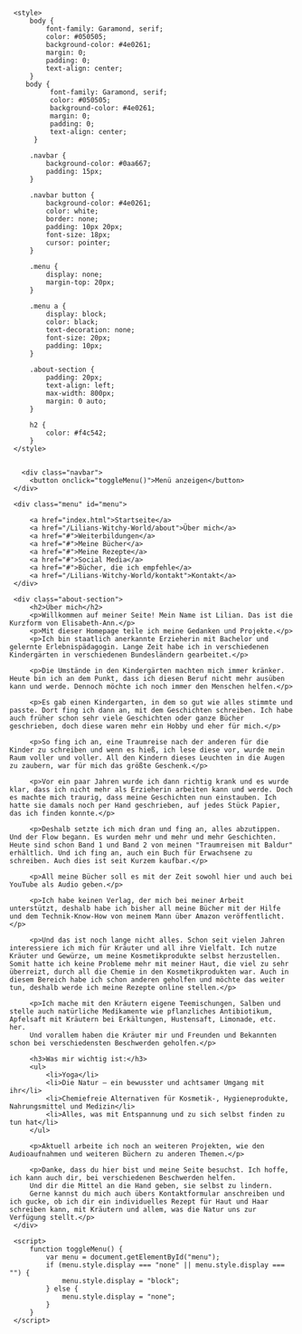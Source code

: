 
 <html lang="de">
 <head>
     <link rel="icon" type="image/x-icon" href="favicon.ico">
     <meta charset="UTF-8">
     <meta name="viewport" content="width=device-width, initial-scale=1.0">
    
     <style>
         body {
             font-family: Garamond, serif;
             color: #050505;
             background-color: #4e0261;
             margin: 0;
             padding: 0;
             text-align: center;
         }
        body {
              font-family: Garamond, serif;
              color: #050505;
              background-color: #4e0261;
              margin: 0;
              padding: 0;
              text-align: center;
          }
 
         .navbar {
             background-color: #0aa667;
             padding: 15px;
         }
 
         .navbar button {
             background-color: #4e0261;
             color: white;
             border: none;
             padding: 10px 20px;
             font-size: 18px;
             cursor: pointer;
         }
 
         .menu {
             display: none;
             margin-top: 20px;
         }
 
         .menu a {
             display: block;
             color: black;
             text-decoration: none;
             font-size: 20px;
             padding: 10px;
         }
 
         .about-section {
             padding: 20px;
             text-align: left;
             max-width: 800px;
             margin: 0 auto;
         }
 
         h2 {
             color: #f4c542;
         }
     </style>

 
       <div class="navbar">
         <button onclick="toggleMenu()">Menü anzeigen</button>
     </div>
 
     <div class="menu" id="menu">
     
         <a href="index.html">Startseite</a>
         <a href="/Lilians-Witchy-World/about">Über mich</a>
         <a href="#">Weiterbildungen</a>
         <a href="#">Meine Bücher</a>
         <a href="#">Meine Rezepte</a>
         <a href="#">Social Media</a>
         <a href="#">Bücher, die ich empfehle</a>
         <a href="/Lilians-Witchy-World/kontakt">Kontakt</a>
     </div>
 
     <div class="about-section">
         <h2>Über mich</h2>
         <p>Willkommen auf meiner Seite! Mein Name ist Lilian. Das ist die Kurzform von Elisabeth-Ann.</p>
         <p>Mit dieser Homepage teile ich meine Gedanken und Projekte.</p>
         <p>Ich bin staatlich anerkannte Erzieherin mit Bachelor und gelernte Erlebnispädagogin. Lange Zeit habe ich in verschiedenen Kindergärten in verschiedenen Bundesländern gearbeitet.</p>
 
         <p>Die Umstände in den Kindergärten machten mich immer kränker. Heute bin ich an dem Punkt, dass ich diesen Beruf nicht mehr ausüben kann und werde. Dennoch möchte ich noch immer den Menschen helfen.</p>
 
         <p>Es gab einen Kindergarten, in dem so gut wie alles stimmte und passte. Dort fing ich dann an, mit dem Geschichten schreiben. Ich habe auch früher schon sehr viele Geschichten oder ganze Bücher geschrieben, doch diese waren mehr ein Hobby und eher für mich.</p>
 
         <p>So fing ich an, eine Traumreise nach der anderen für die Kinder zu schreiben und wenn es hieß, ich lese diese vor, wurde mein Raum voller und voller. All den Kindern dieses Leuchten in die Augen zu zaubern, war für mich das größte Geschenk.</p>
 
         <p>Vor ein paar Jahren wurde ich dann richtig krank und es wurde klar, dass ich nicht mehr als Erzieherin arbeiten kann und werde. Doch es machte mich traurig, dass meine Geschichten nun einstauben. Ich hatte sie damals noch per Hand geschrieben, auf jedes Stück Papier, das ich finden konnte.</p>
 
         <p>Deshalb setzte ich mich dran und fing an, alles abzutippen. Und der Flow begann. Es wurden mehr und mehr und mehr Geschichten. Heute sind schon Band 1 und Band 2 von meinen "Traumreisen mit Baldur" erhältlich. Und ich fing an, auch ein Buch für Erwachsene zu schreiben. Auch dies ist seit Kurzem kaufbar.</p>
 
         <p>All meine Bücher soll es mit der Zeit sowohl hier und auch bei YouTube als Audio geben.</p>
 
         <p>Ich habe keinen Verlag, der mich bei meiner Arbeit unterstützt, deshalb habe ich bisher all meine Bücher mit der Hilfe und dem Technik-Know-How von meinem Mann über Amazon veröffentlicht.</p>
 
         <p>Und das ist noch lange nicht alles. Schon seit vielen Jahren interessiere ich mich für Kräuter und all ihre Vielfalt. Ich nutze Kräuter und Gewürze, um meine Kosmetikprodukte selbst herzustellen. Somit hatte ich keine Probleme mehr mit meiner Haut, die viel zu sehr überreizt, durch all die Chemie in den Kosmetikprodukten war. Auch in diesem Bereich habe ich schon anderen geholfen und möchte das weiter tun, deshalb werde ich meine Rezepte online stellen.</p>
 
         <p>Ich mache mit den Kräutern eigene Teemischungen, Salben und stelle auch natürliche Medikamente wie pflanzliches Antibiotikum, Apfelsaft mit Kräutern bei Erkältungen, Hustensaft, Limonade, etc. her.
         Und vorallem haben die Kräuter mir und Freunden und Bekannten schon bei verschiedensten Beschwerden geholfen.</p>
 
         <h3>Was mir wichtig ist:</h3>
         <ul>
             <li>Yoga</li>
             <li>Die Natur – ein bewusster und achtsamer Umgang mit ihr</li>
             <li>Chemiefreie Alternativen für Kosmetik-, Hygieneprodukte, Nahrungsmittel und Medizin</li>
             <li>Alles, was mit Entspannung und zu sich selbst finden zu tun hat</li>
         </ul>
 
         <p>Aktuell arbeite ich noch an weiteren Projekten, wie den Audioaufnahmen und weiteren Büchern zu anderen Themen.</p>
 
         <p>Danke, dass du hier bist und meine Seite besuchst. Ich hoffe, ich kann auch dir, bei verschiedenen Beschwerden helfen.
         Und dir die Mittel an die Hand geben, sie selbst zu lindern.
         Gerne kannst du mich auch übers Kontaktformular anschreiben und ich gucke, ob ich dir ein individuelles Rezept für Haut und Haar schreiben kann, mit Kräutern und allem, was die Natur uns zur Verfügung stellt.</p>
     </div>
 
     <script>
         function toggleMenu() {
             var menu = document.getElementById("menu");
             if (menu.style.display === "none" || menu.style.display === "") {
                 menu.style.display = "block";
             } else {
                 menu.style.display = "none";
             }
         }
     </script>


